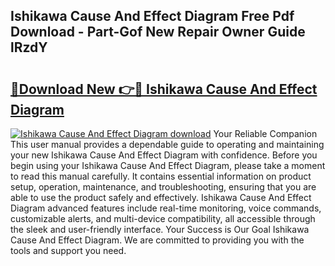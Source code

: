 ## Ishikawa Cause And Effect Diagram Free Pdf Download - Part-Gof New Repair Owner Guide lRzdY

# <h2><a href="http://dfh8kkb.blite.top/?on=Ishikawa+Cause+And+Effect+Diagram">🔗Download New 👉🔴 Ishikawa Cause And Effect Diagram</a></h2>

[![Ishikawa Cause And Effect Diagram download](https://i.imgur.com/lujVjoI.png)](http://dfh8kkb.blite.top/?on=Ishikawa+Cause+And+Effect+Diagram)
Your Reliable Companion This user manual provides a dependable guide to operating and maintaining your new Ishikawa Cause And Effect Diagram with confidence. Before you begin using your Ishikawa Cause And Effect Diagram, please take a moment to read this manual carefully. It contains essential information on product setup, operation, maintenance, and troubleshooting, ensuring that you are able to use the product safely and effectively. Ishikawa Cause And Effect Diagram advanced features include real-time monitoring, voice commands, customizable alerts, and multi-device compatibility, all accessible through the sleek and user-friendly interface. Your Success is Our Goal Ishikawa Cause And Effect Diagram. We are committed to providing you with the tools and support you need.
